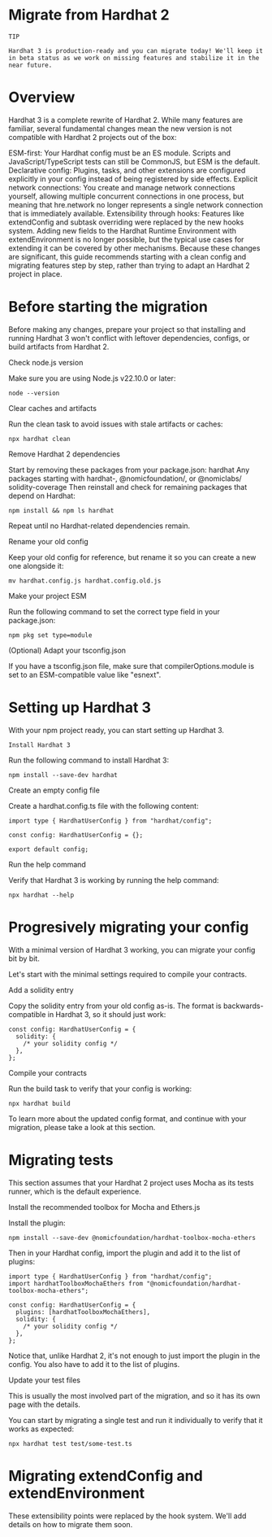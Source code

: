 # Migrate from Hardhat 2
```
TIP

Hardhat 3 is production-ready and you can migrate today! We'll keep it in beta status as we work on missing features and stabilize it in the near future.
```

# Overview
Hardhat 3 is a complete rewrite of Hardhat 2. While many features are familiar, several fundamental changes mean the new version is not compatible with Hardhat 2 projects out of the box:

ESM-first: Your Hardhat config must be an ES module. Scripts and JavaScript/TypeScript tests can still be CommonJS, but ESM is the default.
Declarative config: Plugins, tasks, and other extensions are configured explicitly in your config instead of being registered by side effects.
Explicit network connections: You create and manage network connections yourself, allowing multiple concurrent connections in one process, but meaning that hre.network no longer represents a single network connection that is immediately available.
Extensibility through hooks: Features like extendConfig and subtask overriding were replaced by the new hooks system. Adding new fields to the Hardhat Runtime Environment with extendEnvironment is no longer possible, but the typical use cases for extending it can be covered by other mechanisms.
Because these changes are significant, this guide recommends starting with a clean config and migrating features step by step, rather than trying to adapt an Hardhat 2 project in place.

# Before starting the migration
Before making any changes, prepare your project so that installing and running Hardhat 3 won't conflict with leftover dependencies, configs, or build artifacts from Hardhat 2.

Check node.js version

Make sure you are using Node.js v22.10.0 or later:

```
node --version
```
Clear caches and artifacts

Run the clean task to avoid issues with stale artifacts or caches:
```
npx hardhat clean
```
Remove Hardhat 2 dependencies

Start by removing these packages from your package.json:
hardhat
Any packages starting with hardhat-, @nomicfoundation/, or @nomiclabs/
solidity-coverage
Then reinstall and check for remaining packages that depend on Hardhat:
```
npm install && npm ls hardhat
```
Repeat until no Hardhat-related dependencies remain.

Rename your old config

Keep your old config for reference, but rename it so you can create a new one alongside it:

```
mv hardhat.config.js hardhat.config.old.js
```
Make your project ESM

Run the following command to set the correct type field in your package.json:
```
npm pkg set type=module
```
(Optional) Adapt your tsconfig.json

If you have a tsconfig.json file, make sure that compilerOptions.module is set to an ESM-compatible value like "esnext".

# Setting up Hardhat 3
With your npm project ready, you can start setting up Hardhat 3.
```
Install Hardhat 3
```

Run the following command to install Hardhat 3:
```
npm install --save-dev hardhat
```
Create an empty config file

Create a hardhat.config.ts file with the following content:

```
import type { HardhatUserConfig } from "hardhat/config";

const config: HardhatUserConfig = {};

export default config;
```
Run the help command

Verify that Hardhat 3 is working by running the help command:
```
npx hardhat --help
```
# Progresively migrating your config
With a minimal version of Hardhat 3 working, you can migrate your config bit by bit.

Let's start with the minimal settings required to compile your contracts.

Add a solidity entry

Copy the solidity entry from your old config as-is. The format is backwards-compatible in Hardhat 3, so it should just work:

```
const config: HardhatUserConfig = {
  solidity: {
    /* your solidity config */
  },
};
```
Compile your contracts

Run the build task to verify that your config is working:
```
npx hardhat build
```
To learn more about the updated config format, and continue with your migration, please take a look at this section.

# Migrating tests
This section assumes that your Hardhat 2 project uses Mocha as its tests runner, which is the default experience.

Install the recommended toolbox for Mocha and Ethers.js

Install the plugin:
```
npm install --save-dev @nomicfoundation/hardhat-toolbox-mocha-ethers
```
Then in your Hardhat config, import the plugin and add it to the list of plugins:

```
import type { HardhatUserConfig } from "hardhat/config";
import hardhatToolboxMochaEthers from "@nomicfoundation/hardhat-toolbox-mocha-ethers";

const config: HardhatUserConfig = {
  plugins: [hardhatToolboxMochaEthers],
  solidity: {
    /* your solidity config */
  },
};
```
Notice that, unlike Hardhat 2, it's not enough to just import the plugin in the config. You also have to add it to the list of plugins.

Update your test files

This is usually the most involved part of the migration, and so it has its own page with the details.

You can start by migrating a single test and run it individually to verify that it works as expected:
```
npx hardhat test test/some-test.ts
```
# Migrating extendConfig and extendEnvironment
These extensibility points were replaced by the hook system. We'll add details on how to migrate them soon.
